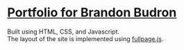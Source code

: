 # <a href="https://brandonbudron.com">Portfolio for Brandon Budron</a>
Built using HTML, CSS, and Javascript.<br/>
The layout of the site is implemented using <a href="https://github.com/alvarotrigo/fullpage.js">fullpage.js</a>.